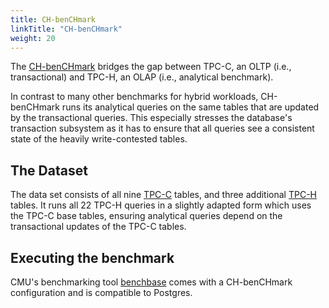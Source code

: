 ```yaml
---
title: CH-benCHmark
linkTitle: "CH-benCHmark"
weight: 20
---
```

The [CH-benCHmark](https://db.in.tum.de/research/projects/CHbenCHmark/?lang=en) bridges the gap between TPC-C, an OLTP (i.e., transactional) and TPC-H, an OLAP (i.e., analytical benchmark).

In contrast to many other benchmarks for hybrid workloads, CH-benCHmark runs its analytical queries on the same tables that are updated by the transactional queries.
This especially stresses the database's transaction subsystem as it has to ensure that all queries see a consistent state of the heavily write-contested tables. 


## The Dataset

The data set consists of all nine [TPC-C](https://www.tpc.org/tpcc/) tables, and three additional [TPC-H](https://www.tpc.org/tpch/) tables.
It runs all 22 TPC-H queries in a slightly adapted form which uses the TPC-C base tables, ensuring analytical queries depend on the transactional updates of the TPC-C tables.


## Executing the benchmark

CMU's benchmarking tool [benchbase](https://github.com/cmu-db/benchbase/) comes with a CH-benCHmark configuration and is compatible to Postgres.
